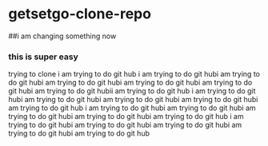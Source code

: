 # getsetgo-clone-repo
##i am changing something now
### this is super easy

trying to clone
i am trying to do git hub i am trying to do git hubi am trying to do git hubi am trying to do git hubi am trying to do git hubi am trying to do git hubi am trying to do git hubii am trying to do git hub
i am trying to do git hubi am trying to do git hubi am trying to do git hubi am trying to do git hubi am trying to do git hub
i am trying to do git hubi am trying to do git hubi am trying to do git hubi am trying to do git hubi am trying to do git hub
i am trying to do git hubi am trying to do git hubi am trying to do git hubi am trying to do git hubi am trying to do git hub
